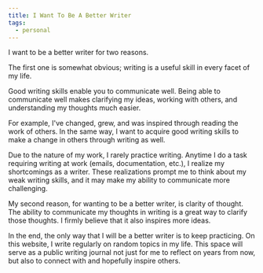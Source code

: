 ```yaml
---
title: I Want To Be A Better Writer
tags:
  - personal
---
```


I want to be a better writer for two reasons.

The first one is somewhat obvious; writing is a useful skill in every facet of my life.

Good writing skills enable you to communicate well. Being able to communicate well makes clarifying my ideas, working with others, and understanding my thoughts much easier.

For example, I've changed, grew, and was inspired through reading the work of others. In the same way, I want to acquire good writing skills to make a change in others through writing as well.

Due to the nature of my work, I rarely practice writing. Anytime I do a task requiring writing at work (emails, documentation, etc.), I realize my shortcomings as a writer. These realizations prompt me to think about my weak writing skills, and it may make my ability to communicate more challenging.

My second reason, for wanting to be a better writer, is clarity of thought. The ability to communicate my thoughts in writing is a great way to clarify those thoughts. I firmly believe that it also inspires more ideas.

In the end, the only way that I will be a better writer is to keep practicing. On this website, I write regularly on random topics in my life. This space will serve as a public writing journal not just for me to reflect on years from now, but also to connect with and hopefully inspire others.